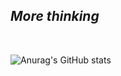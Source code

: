 ## _More thinking_
<br/>

![Anurag's GitHub stats](https://github-readme-stats.vercel.app/api?username=aquagull&show_icons=true&bg_color=00000000)
<br/>  
<!--


- 🔭 I’m currently working on ...
- 🌱 I’m currently learning ...
- 👯 I’m looking to collaborate on ...
- 🤔 I’m looking for help with ...
- 💬 Ask me about ...
- 📫 How to reach me: ...
- 😄 Pronouns: ...
- ⚡ Fun fact: ...
-->
